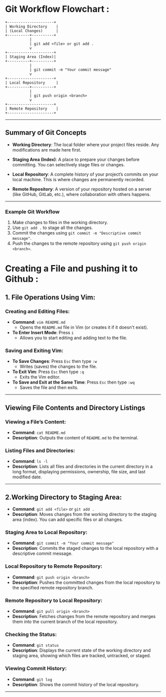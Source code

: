 


# Git Workflow Flowchart :

```plaintext
+---------------------+
| Working Directory    |
| (Local Changes)      |
+----------+----------+
           |
           | git add <file> or git add .
           v
+---------------------+
| Staging Area (Index)|
+----------+----------+
           |
           | git commit -m "Your commit message"
           v
+---------------------+
| Local Repository     |
+----------+----------+
           |
           | git push origin <branch>
           v
+---------------------+
| Remote Repository    |
+---------------------+
```

---

## Summary of Git Concepts

- **Working Directory**: The local folder where your project files reside. Any modifications are made here first.

- **Staging Area (Index)**: A place to prepare your changes before committing. You can selectively stage files or changes.

- **Local Repository**: A complete history of your project’s commits on your local machine. This is where changes are permanently recorded.

- **Remote Repository**: A version of your repository hosted on a server (like GitHub, GitLab, etc.), where collaboration with others happens.

---

### Example Git Workflow

1. Make changes to files in the working directory.
2. Use `git add .` to stage all the changes.
3. Commit the changes using `git commit -m "Descriptive commit message"`.
4. Push the changes to the remote repository using `git push origin <branch>`.

# Creating  a File and pushing it to Github :

## 1. File Operations Using Vim: 

### Creating and Editing Files:

- **Command**: `vim README.md`
  - Opens the `README.md` file in Vim (or creates it if it doesn't exist).
- **To Enter Insert Mode**: Press `i`
  - Allows you to start editing and adding text to the file.

### Saving and Exiting Vim:

- **To Save Changes**: Press `Esc` then type `:w`
  - Writes (saves) the changes to the file.
- **To Exit Vim**: Press `Esc` then type `:q`
  - Exits the Vim editor.
- **To Save and Exit at the Same Time**: Press `Esc` then type `:wq`
  - Saves the file and then exits.

---

## Viewing File Contents and Directory Listings

### Viewing a File’s Content:

- **Command**: `cat README.md`
- **Description**: Outputs the content of `README.md` to the terminal.

### Listing Files and Directories:

- **Command**: `ls -l`
- **Description**: Lists all files and directories in the current directory in a long format, displaying permissions, ownership, file size, and last modified date.

---


## 2.Working Directory to Staging Area:

- **Command**: `git add <file>` or `git add .`
- **Description**: Moves changes from the working directory to the staging area (index). You can add specific files or all changes.

### Staging Area to Local Repository:

- **Command**: `git commit -m "Your commit message"`
- **Description**: Commits the staged changes to the local repository with a descriptive commit message.

### Local Repository to Remote Repository:

- **Command**: `git push origin <branch>`
- **Description**: Pushes the committed changes from the local repository to the specified remote repository branch.

### Remote Repository to Local Repository:

- **Command**: `git pull origin <branch>`
- **Description**: Fetches changes from the remote repository and merges them into the current branch of the local repository.

### Checking the Status:

- **Command**: `git status`
- **Description**: Displays the current state of the working directory and staging area, showing which files are tracked, untracked, or staged.

### Viewing Commit History:

- **Command**: `git log`
- **Description**: Shows the commit history of the local repository.

---
